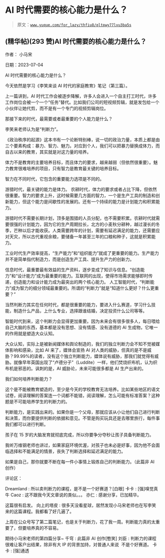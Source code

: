 # AI 时代需要的核心能力是什么？

> 原文：[`www.yuque.com/for_lazy/thfiu8/qltpwy77lvu3ba5s`](https://www.yuque.com/for_lazy/thfiu8/qltpwy77lvu3ba5s)



## (精华帖)(293 赞)AI 时代需要的核心能力是什么？ 

作者： 小马宋 

日期：2023-07-04 

AI 时代需要的核心能力是什么？ 

今天依然是学习《李笑来谈 AI 时代的家庭教育》笔记（第三篇）。 

上一篇讲到，AI 时代工作会被逐步降解，许多人会进入一个自主打工时代，许多工作岗位会被一个一个“任务”替代。比如我们公司的短视频剪辑，就是发包给一个小伙伴让她代剪，而不是有一个专门的视频剪辑岗位。 

那接下来的时代，最需要或者最重要的个人能力是什么？ 

李笑来老师认为是“判断力”。 

《政治秩序的起源》这本书有一个论断特别棒，说一切的政治力量，本质上都是由三个要素构成：暴力、智力、魅力。对应到个人，我们可以把暴力替换成体力，而自古以来的教育，其实就是对这力量的培养。 

体力不是教育的主要培养目标，而且体力的要求，越来越弱（但依然很重要）。魅力教育很难培养的项目，只有智力是教育最关键的培养目标。 

智力在不同时代，它包含的重要能力选项是不同的。 

游猎时代，最关键的能力是体力。 农耕时代，体力的要求或者占比下降，但依然很重要。智力的要求上升，这时候需要几方面的智力，一个是生产工具的制造和创新能力，但这个能力是间歇性的发展的。还有一个持续的能力是计划能力和积累能力。 

游猎时代不需要长期计划，顶多是围猎的人员分配，也不需要积累。农耕时代就需要很强的计划能力，因为它的生产周期拉长，北方的小麦秋分耕种，越过漫长的冬季，芒种以后才能收获。人类需要跨年的计划，需要有延迟满足的能力，还需要应对天灾，所以古代重视余粮，要储备一年甚至三年的口粮和种子，这就是积累能力。 

工业时代生产效率提高，“生产能力”和“组织能力”就成了更重要的能力。生产能力并不是简单指代制造力，而是创造生产工具、提升生产力的创新力。 

信息时代，最重要最有效益的生产资料，逐步变成了知识与信息。“创造能力”和“设计能力”成为最重要的能力。互联网的出现，使得市场需求能够即时传递，创造能力和设计能力成为最突出的两个核心能力。 人工智能时代，“判断能力”成为智力的细分领域最重要的。所谓的“判断力”就是“知道什么更好？什么更重要？” 

当然判断力其实在任何时代，都是很重要的能力，要进入什么赛道，学习什么技能，制造什么产品，上什么专业，选择跟谁结婚，决定投资什么公司等等。 

智能时代到来，这个判断力会显得更加重要。因为未来会有很多很多人，每日喂给自己大脑的东西，基本都是没有思想、没有情感、没有道德的 AI 生成物，它唯一的作用就是塑造大众认知。 

大众认知，实际上是被新闻媒体和舆论制造的，我们的独立判断力会不知不觉被媒体影响和感染，比如 AI 来了，媒体会宣扬 AI 对人类的威胁，但真的是不是威胁？99.99%的读者，没有这个独立判断能力，媒体说有威胁，那我们就觉得有威胁。就像早年英国出现了“卢德分子”（Luddite）一样，他们焚烧织布机，认为织布机是邪恶的。讽刺的是，AI 威胁论，未来可能很多都是 AI 生产出来的。 

我们如何培养判断能力？ 

这个是不能被教育塑造的，至少是今天的学校教育无法培养。比如某些地区的语文试卷，阅读理解的答案连一个词都不能错，阅读理解，怎么可能有标准答案？这种题是不可能培养学生的判断力的。 

判断能力，是实践出来的。如果你是一个父母，那就应该从小让他们自己进行判断和决策，而你要提供判断的依据和意见。不管是购买玩具还是去哪里旅行，每件事我们都可以进行判断。 

孩子在 15 岁的大脑发育就彻底完成，所以你要争分夺秒让孩子具备判断能力。 

我听万维钢老师也讲过，如果家庭环境优渥，对孩子也未必是好事，因为他不会面临选择和不能满足的情景，丧失了判断选择和延迟满足的能力。 

如果是自己，那你就要不断在每一件小事情上锻炼自己的判断能力。（此篇非 AI 创作） 

评论区： 

Dreamland : 所以卖判断力的课程，是不是一个好赛道？[白眼] 卡卡 : [强]嗅觉真牛 Caoz : 这不跟我今天文章说的类似。。。 亦仁 : 感谢分享，已加精华。 

这篇很有启发。 向上的塔皮 : 很多天没看星球，居然发现小马宋老师也在写李笑来的这篇课程。我都看了好几遍了。 

上周在公众号写了第二篇笔记，也是关于判断力，花了我一周。判断能力真的太重要了，但要培养真的不容易。 

期待小马宋老师的第四篇分享~ 千穹 : 此篇非 AI 创作[憨笑] 刘臣 : 判断力的课程很难让客户出结果，除非有大 IP 的背景加持，对普通人来说  不是个好赛道。 卡卡 : [强]通透